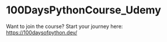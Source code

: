 # 100DaysPythonCourse_Udemy
Want to join the course? Start your journey here:   https://100daysofpython.dev/
